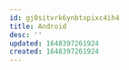 ```yaml
---
id: gj0sitvrk6ynbtxpixc4ih4
title: Android
desc: ''
updated: 1648397261924
created: 1648397261924
---
```


